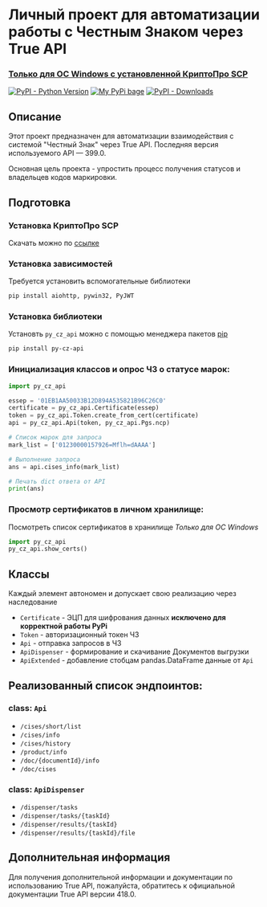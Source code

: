 # Личный проект для автоматизации работы с Честным Знаком через True API

### **<ins>Только для ОС Windows с установленной КриптоПро SCP</ins>**
[![PyPI - Python Version](https://img.shields.io/pypi/pyversions/py-cz-api.svg)](https://pypi.org/project/py-cz-api/)
[![My PyPi bage](https://badge.fury.io/py/py-cz-api.svg)](https://badge.fury.io/py/py-cz-api)
[![PyPI - Downloads](https://img.shields.io/pypi/dm/py-cz-api)](https://pypi.org/project/py-cz-api)

## Описание

Этот проект предназначен для автоматизации взаимодействия с системой "Честный Знак" через True API. Последняя версия используемого API — 399.0.

Основная цель проекта - упростить процесс получения статусов и владельцев кодов маркировки.

## Подготовка
### Установка КриптоПро SCP
Скачать можно по [ссылке](https://www.cryptopro.ru/downloads)

### Установка зависимостей

Требуется установить вспомогательные библиотеки
```bash
pip install aiohttp, pywin32, PyJWT
```

### Установка библиотеки
Установть `py_cz_api` можно с помощью менеджера пакетов [pip](https://pypi.org/project/py-cz-api/)
```bash
pip install py-cz-api
```

### Инициализация классов и опрос ЧЗ о статусе марок:

```python
import py_cz_api

essep = '01EB1AA50033B12D894A535821B96C26C0'
certificate = py_cz_api.Certificate(essep)
token = py_cz_api.Token.create_from_cert(certificate)
api = py_cz_api.Api(token, py_cz_api.Pgs.ncp)

# Список марок для запроса
mark_list = ['01230000157926=Mflh=dAAAA']

# Выполнение запроса
ans = api.cises_info(mark_list)

# Печать dict ответа от API
print(ans)
```

### Просмотр сертификатов в личном хранилище:
Посмотреть список сертификатов в хранилище
*Только для ОС Windows*
```python
import py_cz_api
py_cz_api.show_certs()
```

## Классы
Каждый элемент автономен и допускает свою реализацию через наследование
- `Certificate` - ЭЦП для шифрования данных __исключено для корректной работы PyPi__
- `Token` - авторизационный токен ЧЗ
- `Api` - отправка запросов в ЧЗ
- `ApiDispenser` - формирование и скачивание Документов выгрузки
- `ApiExtended` - добавление стобцам pandas.DataFrame данные от `Api`

## Реализованный список эндпоинтов:

### class: `Api`
- `/cises/short/list`
- `/cises/info`
- `/cises/history`
- `/product/info`
- `/doc/{documentId}/info`
- `/doc/cises`
### class: `ApiDispenser`
- `/dispenser/tasks`
- `/dispenser/tasks/{taskId}`
- `/dispenser/results/{taskId}`
- `/dispenser/results/{taskId}/file`

## Дополнительная информация

Для получения дополнительной информации и документации по использованию True API, пожалуйста, обратитесь к официальной документации True API версии 418.0.
